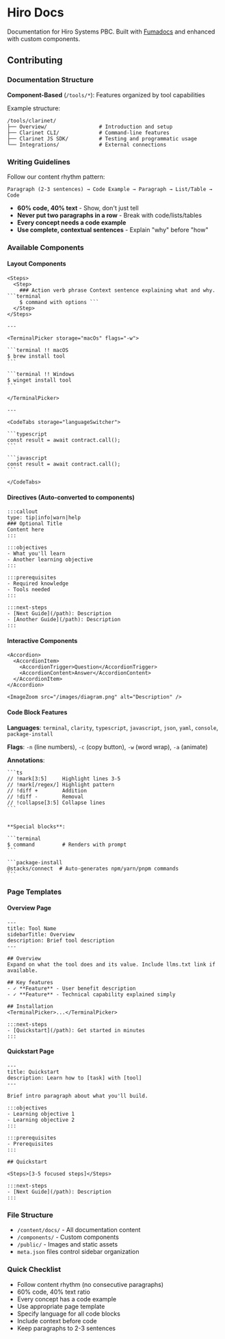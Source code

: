 # Hiro Docs

Documentation for Hiro Systems PBC. Built with [Fumadocs](https://fumadocs.vercel.app/) and enhanced with custom components.

## Contributing

### Documentation Structure

**Component-Based** (`/tools/*`): Features organized by tool capabilities

Example structure:

```
/tools/clarinet/
├── Overview/                 # Introduction and setup
├── Clarinet CLI/             # Command-line features
├── Clarinet JS SDK/          # Testing and programmatic usage
└── Integrations/             # External connections
```

### Writing Guidelines

Follow our content rhythm pattern:

```
Paragraph (2-3 sentences) → Code Example → Paragraph → List/Table → Code
```

- **60% code, 40% text** - Show, don't just tell
- **Never put two paragraphs in a row** - Break with code/lists/tables
- **Every concept needs a code example**
- **Use complete, contextual sentences** - Explain "why" before "how"

### Available Components

#### Layout Components

````mdx
<Steps>
  <Step>
    ### Action verb phrase Context sentence explaining what and why. ```terminal
    $ command with options ```
  </Step>
</Steps>

---

<TerminalPicker storage="macOs" flags="-w">

```terminal !! macOS
$ brew install tool
```

```terminal !! Windows
$ winget install tool
```

</TerminalPicker>

---

<CodeTabs storage="languageSwitcher">

```typescript
const result = await contract.call();
```

```javascript
const result = await contract.call();
```

</CodeTabs>
````

#### Directives (Auto-converted to components)

<!-- prettier-ignore-start -->
```mdx
:::callout
type: tip|info|warn|help
### Optional Title
Content here
:::

:::objectives
- What you'll learn
- Another learning objective
:::

:::prerequisites
- Required knowledge
- Tools needed
:::

:::next-steps
- [Next Guide](/path): Description
- [Another Guide](/path): Description
:::
```
<!-- prettier-ignore-end -->

#### Interactive Components

```mdx
<Accordion>
  <AccordionItem>
    <AccordionTrigger>Question</AccordionTrigger>
    <AccordionContent>Answer</AccordionContent>
  </AccordionItem>
</Accordion>

<ImageZoom src="/images/diagram.png" alt="Description" />
```

#### Code Block Features

**Languages**: `terminal`, `clarity`, `typescript`, `javascript`, `json`, `yaml`, `console`, `package-install`

**Flags**: `-n` (line numbers), `-c` (copy button), `-w` (word wrap), `-a` (animate)

**Annotations**:

````mdx
```ts
// !mark[3:5]     Highlight lines 3-5
// !mark[/regex/] Highlight pattern
// !diff +        Addition
// !diff -        Removal
// !collapse[3:5] Collapse lines
```
````

````

**Special blocks**:

```terminal
$ command         # Renders with prompt
```

```package-install
@stacks/connect  # Auto-generates npm/yarn/pnpm commands
```

````

### Page Templates

#### Overview Page
```mdx
---
title: Tool Name
sidebarTitle: Overview
description: Brief tool description
---

## Overview
Expand on what the tool does and its value. Include llms.txt link if available.

## Key features
- ✓ **Feature** - User benefit description
- ✓ **Feature** - Technical capability explained simply

## Installation
<TerminalPicker>...</TerminalPicker>

:::next-steps
- [Quickstart](/path): Get started in minutes
:::
````

#### Quickstart Page

```mdx
---
title: Quickstart
description: Learn how to [task] with [tool]
---

Brief intro paragraph about what you'll build.

:::objectives
- Learning objective 1
- Learning objective 2
:::

:::prerequisites
- Prerequisites
:::

## Quickstart

<Steps>[3-5 focused steps]</Steps>

:::next-steps
- [Next Guide](/path): Description
:::
```

### File Structure

- `/content/docs/` - All documentation content
- `/components/` - Custom components
- `/public/` - Images and static assets
- `meta.json` files control sidebar organization

### Quick Checklist

- Follow content rhythm (no consecutive paragraphs)
- 60% code, 40% text ratio
- Every concept has a code example
- Use appropriate page template
- Specify language for all code blocks
- Include context before code
- Keep paragraphs to 2-3 sentences
